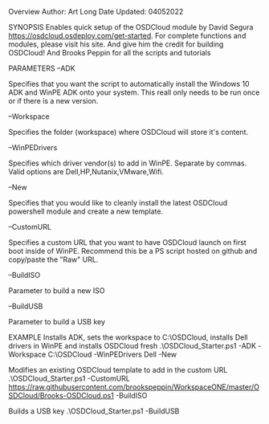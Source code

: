 

Overview
Author: Art Long
Date Updated: 04052022


SYNOPSIS
Enables quick setup of the OSDCloud module by David Segura https://osdcloud.osdeploy.com/get-started. For complete functions and modules, please visit his site. And give him the credit for building OSDCloud! And Brooks Peppin for all the scripts and tutorials

PARAMETERS
–ADK

Specifies that you want the script to automatically install the Windows 10 ADK and WinPE ADK onto your system. This reall only needs to be run once or if there is a new version.

–Workspace

Specifies the folder (workspace) where OSDCloud will store it's content.

–WinPEDrivers

Specifies which driver vendor(s) to add in WinPE. Separate by commas. Valid options are Dell,HP,Nutanix,VMware,Wifi.

–New

Specifies that you would like to cleanly install the latest OSDCloud powershell module and create a new template.

–CustomURL

Specifies a custom URL that you want to have OSDCloud launch on first boot inside of WinPE. Recommend this be a PS script hosted on github and copy/paste the "Raw" URL.

–BuildISO

Parameter to build a new ISO

–BuildUSB

Parameter to build a USB key

EXAMPLE
Installs ADK, sets the workspace to C:\OSDCloud, installs Dell drivers in WinPE and installs OSDCloud fresh
.\OSDCloud_Starter.ps1 -ADK -Workspace C:\OSDCloud -WinPEDrivers Dell -New

Modifies an existing OSDCloud template to add in the custom URL
.\OSDCloud_Starter.ps1 -CustomURL https://raw.githubusercontent.com/brookspeppin/WorkspaceONE/master/OSDCloud/Brooks-OSDCloud.ps1 -BuildISO

Builds a USB key
.\OSDCloud_Starter.ps1 -BuildUSB
